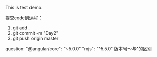 This is test demo.

提交code到远程：
1. git add .
2. git commit -m "Day2"
3. git push origin master


question:
 "@angular/core": "~5.0.0"
 "rxjs": "^5.5.0"
 版本号～与^的区别
